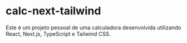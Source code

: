 # calc-next-tailwind
Este é um projeto pessoal de uma calculadora desenvolvida utilizando React, Next.js, TypeScript e Tailwind CSS. 
